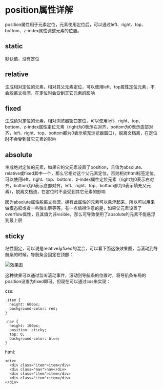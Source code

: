 # position属性详解

position属性用于元素定位，元素使用定位后，可以通过left、right、top、bottom、z-index属性调整元素的位置。

## static

默认值，没有定位

## relative

生成相对定位的元素，相对其父元素定位，可以使用left、top属性定位元素，不会脱离文档流，在定位时会受到其它元素的影响

## fixed

生成绝对定位的元素，相对浏览器窗口定位，可以使用left、right、top、bottom、z-index属性定位元素（right为0表示右对齐，bottom为0表示底部对齐，left、right、top、bottom都为0表示填充浏览器窗口），脱离文档离，在定位时不会受到其它元素的影响

## absolute

生成绝对定位的元素，如果它的父元素设置了position，且值为absolute、relative或fixed其中一个，那么它相对这个父元素定位，否则相对html标签定位，可以使用left、right、top、bottom、z-index属性定位元素（right为0表示右对齐，bottom为0表示底部对齐，left、right、top、bottom都为0表示填充父元素），脱离文档流，在定位时不会受到其它元素的影响

因为absolute属性脱离文档流，拥有此属性的元素可以悬浮起来，所以可以用来做模态框或者一些弹出层等等。有一点值得注意的是，如果父元素设置了overflow属性，且其值为非visible，那么可导致使用了absolute的元素不能悬浮到最上层

## sticky

粘性固定，可以说是relative与fixed的混合，可以看下面这张效果图，当滚动到导航条的时候，导航条会固定在顶部：

![效果图](https://upload-images.jianshu.io/upload_images/4655331-0610bd0d1cd53bf8.gif?imageMogr2/auto-orient/strip%7CimageView2/2/w/384)

这种效果可以通过监听滚动事件，滚动到导航条的位置时，将导航条布局的position设置为fixed即可。但现在可以通过css来实现：

css:

    .item {
      height: 600px;
      background-color: red;
    }

    .nav {
      height: 100px;
      position: sticky;
      top: 0;
      background-color: blue;
    }

html:

    <div>
      <div class="item">item</div>
      <div class="nav">nav</div>
      <div class="item">item</div>
      <div class="item">item</div>
    </div>